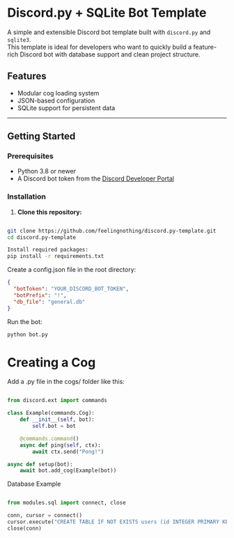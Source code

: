 # Discord.py + SQLite Bot Template

A simple and extensible Discord bot template built with `discord.py` and `sqlite3`.  
This template is ideal for developers who want to quickly build a feature-rich Discord bot with database support and clean project structure.

## Features

- Modular cog loading system
- JSON-based configuration
- SQLite support for persistent data

---

## Getting Started

### Prerequisites

- Python 3.8 or newer
- A Discord bot token from the [Discord Developer Portal](https://discord.com/developers/applications)

### Installation

1. **Clone this repository:**

```bash

git clone https://github.com/feelingnothing/discord.py-template.git
cd discord.py-template

```

```bash 
Install required packages:
pip install -r requirements.txt
```


Create a config.json file in the root directory:

```json
{
  "botToken": "YOUR_DISCORD_BOT_TOKEN",
  "botPrefix": "!",
  "db_file": "general.db"
}

```

Run the bot:

```bash
python bot.py
```

# Creating a Cog

Add a .py file in the cogs/ folder like this:


```py

from discord.ext import commands

class Example(commands.Cog):
    def __init__(self, bot):
        self.bot = bot

    @commands.command()
    async def ping(self, ctx):
        await ctx.send("Pong!")

async def setup(bot):
    await bot.add_cog(Example(bot))

```

Database Example

```py

from modules.sql import connect, close

conn, cursor = connect()
cursor.execute("CREATE TABLE IF NOT EXISTS users (id INTEGER PRIMARY KEY, name TEXT)")
close(conn)

```